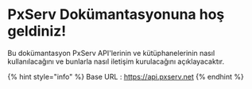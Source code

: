 # PxServ Dokümantasyonuna hoş geldiniz!

Bu dokümantasyon PxServ API'lerinin ve kütüphanelerinin nasıl kullanılacağını ve bunlarla nasıl iletişim kurulacağını açıklayacaktır.



{% hint style="info" %}
Base URL : https://api.pxserv.net
{% endhint %}


